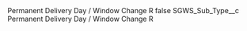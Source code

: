 <?xml version="1.0" encoding="UTF-8"?>
<CustomMetadata xmlns="http://soap.sforce.com/2006/04/metadata" xmlns:xsi="http://www.w3.org/2001/XMLSchema-instance" xmlns:xsd="http://www.w3.org/2001/XMLSchema">
    <label>Permanent Delivery Day / Window Change R</label>
    <protected>false</protected>
    <values>
        <field>SGWS_Sub_Type__c</field>
        <value xsi:type="xsd:string">Permanent Delivery Day / Window Change R</value>
    </values>
</CustomMetadata>
